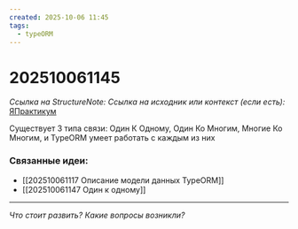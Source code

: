 ```yaml
---
created: 2025-10-06 11:45
tags:
  - typeORM
---
```

# 202510061145
*Ссылка на StructureNote:* 
*Ссылка на исходник или контекст (если есть):* [ЯПрактикум](https://practicum.yandex.ru/learn/backend-nodejs/courses/a4214ab0-2146-4152-b90e-651bf4c7ca5e/sprints/564244/topics/104f2765-a9c9-4617-8a5e-f21b675cf9b3/lessons/66392f72-0cb8-4373-984b-ada4c806cb74/)

Существует 3 типа связи: Один К Одному, Один Ко Многим, Многие Ко Многим, и TypeORM умеет работать с каждым из них
### Связанные идеи:
* [[202510061117 Описание модели данных TypeORM]]
* [[202510061147 Один к одному]]
---

*Что стоит развить? Какие вопросы возникли?*